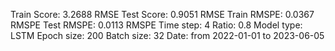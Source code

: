 Train Score: 3.2688 RMSE
Test Score: 0.9051 RMSE
Train RMSPE: 0.0367 RMSPE
Test RMSPE: 0.0113 RMSPE
Time step: 4
Ratio: 0.8
Model type: LSTM
Epoch size: 200
Batch size: 32
Date: from 2022-01-01 to 2023-06-05